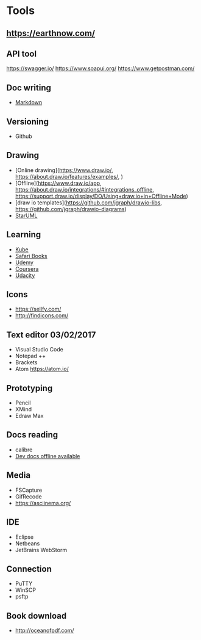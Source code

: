 # Tools


## https://earthnow.com/

## API tool

https://swagger.io/
https://www.soapui.org/
https://www.getpostman.com/
## Doc writing

* [Markdown](https://daringfireball.net/projects/markdown/syntax)

## Versioning

* Github

## Drawing

* [Online drawing](https://www.draw.io/, https://about.draw.io/features/examples/, )
* [Offline](https://www.draw.io/app, https://about.draw.io/integrations/#integrations_offline, https://support.draw.io/display/DO/Using+draw.io+in+Offline+Mode)
* [draw io templates](https://github.com/jgraph/drawio-libs, https://github.com/jgraph/drawio-diagrams)
* [StarUML](http://staruml.io/)

## Learning

* [Kube](https://kubernetes.io/)
* [Safari Books](http://www.safaribooksonline.com)
* [Udemy](https://www.udemy.com/)
* [Coursera](https://www.coursera.org/)
* [Udacity](https://www.udacity.com)

## Icons

* https://sellfy.com/
* http://findicons.com/

## Text editor 03/02/2017

* Visual Studio Code
* Notepad ++
* Brackets
* Atom https://atom.io/

## Prototyping

* Pencil
* XMind
* Edraw Max

## Docs reading

* calibre
* [Dev docs offline available](http://devdocs.io/)

## Media

* FSCapture
* GifRecode
* https://asciinema.org/

## IDE

* Eclipse
* Netbeans
* JetBrains WebStorm

## Connection

* PuTTY
* WinSCP
* psftp

## Book download

* http://oceanofpdf.com/
